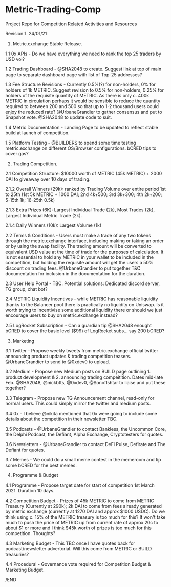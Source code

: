 # Metric-Trading-Comp
Project Repo for Competition Related Activities and Resources


Revision 1. 24/01/21


1. Metric.exchange Stable Release.

1.1 0x APIs - Do we have everything we need to rank the top 25 traders by USD vol?

1.2 Trading Dashboard - @SHA2048 to create. Suggest link at top of main page to separate dashboard page with list of Top-25 addresses?

1.3 Fee Structure Revisions - Currently 0.5%(?) for non-holders, 0% for holders of 1k METRIC. Suggest revision to 0.5% for non-holders, 0.25% for holders of the requisite quantity of METRIC. As there is only c. 400k METRIC in circulation perhaps it would be sensible to reduce the quantity required to between 200 and 500 so that up to 1-2 thousand users could enjoy the reduced rate? @UrbaneGrandier to gather consensus and put to Snapshot vote. @SHA2048 to update code to suit.

1.4 Metric Documentation - Landing Page to be updated to reflect stable build at launch of competition.

1.5 Platform Testing - @BUILDERS to spend some time testing metric.exchange on different OS/Browser configurations. bCRED tips to cover gas?


2. Trading Competition.

2.1 Competition Structure: $10000 worth of METRIC (45k METRIC) + 2000 DAI to giveaway over 10 days of trading. 

2.1.2 Overall Winners (29k): ranked by Trading Volume over entire period 1st to 25th (1st 5k METRIC + 1000 DAI; 2nd 4k+500; 3rd 3k+300; 4th 2k+200; 5-15th 1k; 16-25th 0.5k) 

2.1.3 Extra Prizes (6K): Largest Individual Trade (2k), Most Trades (2k), Largest Individual Metric Trade (2k).

2.1.4 Daily Winners (10k): Largest Volume (1k)

2.2 Terms & Conditions - Users must make a trade of any two tokens through the metric.exchange interface, including making or taking an order or by using the swap facility. The trading amount will be converted to equivalent USD value at the time of trade for the purposes of calculation. It is not essential to hold any METRIC in your wallet to be included in the competition, but holding the requisite amount will get the users a 50% discount on trading fees. @UrbaneGrandier to put together T&C documentation for inclusion in the documentation for the duration.

2.3 User Help Portal - TBC. Potential solutions: Dedicated discord server, TG group, chat bot?

2.4 METRIC Liquidity Incentives - while METRIC has reasonable liquidity thanks to the Balancer pool there is practically no liquidity on Uniswap. Is it worth trying to incentivise some additional liquidity there or should we just encourage users to buy on metric.exchange instead?

2.5 LogRocket Subscription - Can a guardian tip @SHA2048 enought bCRED to cover the basic level ($99) of LogRocket subs... say 200 bCRED?


3. Marketing

3.1 Twitter - Propose weekly tweets from metric.exchange official twitter announcing product updates & trading competition teasers. @UrbaneGrandier to send to @0xdev0 to upload.

3.2 Medium - Propose new Medium posts on BUILD page outlining 1. product development & 2. announcing trading compeitition. Dates mid-late Feb. @SHA2048, @nickbtts, @0xdev0, @SonofIshtar to liaise and put these together?

3.3 Telegram - Propose new TG Announcement channel, read-only for normal users. This could simply mirror the twitter and medium posts.

3.4 0x - I believe @nikita mentioned that 0x were going to include some details about the competition in their newsletter TBC.

3.5 Podcasts - @UrbaneGrandier to contact Bankless, the Uncommon Core, the Delphi Podcast, the Defiant, Alpha Exchange, Cryptotesters for quotes.

3.6 Newsletters - @UrbaneGrandier to contact DeFi Pulse, Defirate and The Defiant for quotes.

3.7 Memes - We could do a small meme contest in the memeroom and tip some bCRED for the best memes.


4. Programme & Budget

4.1 Programme - Propose target date for start of competition 1st March 2021. Duration 10 days.

4.2 Competition Budget - Prizes of 45k METRIC to come from METRIC Treasury (Currently at 290k); 2k DAI to come from fees already generated by metric.exchange (currently at 1270 DAI and approx $1000 USDC). Do we think using c. 15% of the METRIC treasury is too much for this? It won't take much to push the price of METRIC up from current rate of approx 20c to about $1 or more and I think $45k worth of prizes is too much for this competition. Thoughts? 

4.3 Marketing Budget - This TBC once I have quotes back for podcast/newsletter advertorial. Will this come from METRIC or BUILD treasuries?

4.4 Procedural - Governance vote required for Competition Budget & Marketing Budget. 


/END
